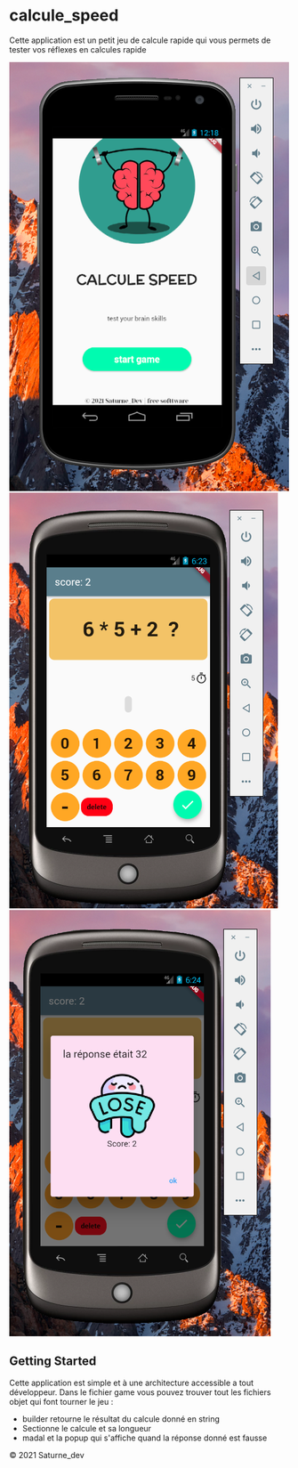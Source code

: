 # calcule_speed

Cette application est un petit jeu de calcule rapide qui vous permets de tester vos réflexes en calcules rapide

![alt text](https://github.com/saturnedev12/mobile_calcoGame/raw/master/presentation/clco.png)
![alt text](https://github.com/saturnedev12/mobile_calcoGame/raw/master/presentation/calco1.png)
![alt text](https://github.com/saturnedev12/mobile_calcoGame/raw/master/presentation/calco2.png)
## Getting Started

Cette application est simple et à une architecture accessible a tout développeur.
Dans le fichier game vous pouvez trouver tout les fichiers objet qui font tourner le jeu : 

- builder retourne le résultat du calcule donné en string
- Sectionne le calcule et sa longueur 
- madal et la popup qui s'affiche quand la réponse donné est fausse

© 2021 Saturne_dev 